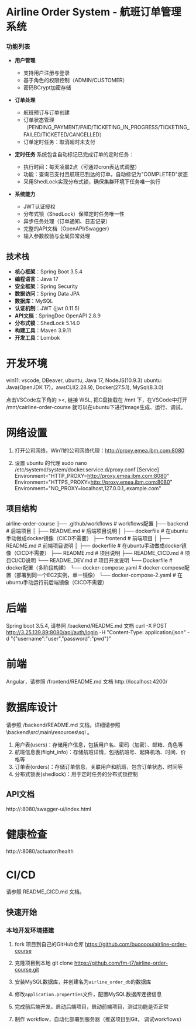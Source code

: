# Airline Order System - 航班订单管理系统

### 功能列表

- **用户管理**
  - 支持用户注册与登录
  - 基于角色的权限控制（ADMIN/CUSTOMER）
  - 密码BCrypt加密存储

- **订单处理**
  - 航班预订与订单创建
  - 订单状态管理（PENDING_PAYMENT/PAID/TICKETING_IN_PROGRESS/TICKETING_FAILED/TICKETED/CANCELLED）
  - 订单定时任务：取消超时未支付

- **定时任务**
  系统包含自动标记已完成订单的定时任务：
  - 执行时间：每天凌晨2点（可通过cron表达式调整）
  - 功能：查询已支付且航班已到达的订单，自动标记为"COMPLETED"状态
  - 采用ShedLock实现分布式锁，确保集群环境下任务唯一执行

- **系统能力**
  - JWT认证授权
  - 分布式锁（ShedLock）保障定时任务唯一性
  - 异步任务处理（订单通知、日志记录）
  - 完整的API文档（OpenAPI/Swagger）
  - 输入参数校验与全局异常处理


## 技术栈

- **核心框架**：Spring Boot 3.5.4
- **编程语言**：Java 17
- **安全框架**：Spring Security
- **数据访问**：Spring Data JPA
- **数据库**：MySQL
- **认证机制**：JWT (jjwt 0.11.5)
- **API文档**：SpringDoc OpenAPI 2.8.9
- **分布式锁**：ShedLock 5.14.0
- **构建工具**：Maven 3.9.11
- **开发工具**：Lombok


# 开发环境
  win11:
        vscode, DBeaver, ubuntu, Java 17, NodeJS(10.9.3)
  ubuntu:
        Java(OpenJDK 17)，awsCLI(2.28.9), Docker(27.5.1), MySql(8.3.0)

点击VSCode左下角的 ><, 链接 WSL, 把C盘挂载在 /mnt 下，在VSCode中打开 /mnt/cairline-order-course 就可以在ubuntu下进行image生成、运行、调试。 


# 网络设置
1. 打开公司网络，Win11的公司网络代理：http://proxy.emea.ibm.com:8080

2. 设置 ubuntu 的代理
sudo nano /etc/systemd/system/docker.service.d/proxy.conf
[Service]
Environment="HTTP_PROXY=http://proxy.emea.ibm.com:8080"
Environment="HTTPS_PROXY=http://proxy.emea.ibm.com:8080"
Environment="NO_PROXY=localhost,127.0.0.1,.example.com"


## 项目结构

airline-order-course
├── .github/workflows       # workflows配置
├── backend                 # 后端项目
│   ├── README.md           # 后端项目说明
│   ├── dockerfile          # 在ubuntu手动做成docker镜像（CICD不需要）
├── frontend                # 前端项目
│   ├── README.md           # 前端项目说明
│   ├── dockerfile          # 在ubuntu手动做成docker镜像（CICD不需要）
├── README.md               # 项目说明
├── README_CICD.md          # 项目CI/CD说明
└── README_DEV.md           # 项目开发说明
└── Dockerfile              # docker配置（多阶段构建）
└── docker-compose.yaml     # docker-compose配置（部署到同一个EC2实例，单一镜像）
└── docker-compose-2.yaml   # 在ubuntu手动运行前后端镜像（CICD不需要）

  
# 后端
  Spring boot 3.5.4, 请参照 /backend/README.md 文档
  curl -X POST http://3.25.139.89:8080/api/auth/login -H "Content-Type: application/json" -d "{\"username\":\"user\",\"password\":\"pwd\"}"


# 前端
  Angular，请参照 /frontend/README.md 文档
  http://localhost:4200/


# 数据库设计
  请参照 /backend/README.md 文档。详细请参照 \backend\src\main\resources\sql 。
1. 用户表(users)：存储用户信息，包括用户名、密码（加密）、邮箱、角色等
2. 航班信息表(flight_info)：存储航班详情，包括航班号、起降机场、时间、价格等
3. 订单表(orders)：存储订单信息，关联用户和航班，包含订单状态、时间等
4. 分布式锁表(shedlock)：用于定时任务的分布式锁控制


## API文档
http://<IP>:8080/swagger-ui/index.html

# 健康检查
http://<IP>:8080/actuator/health


# CI/CD
  请参照 README_CICD.md 文档。


## 快速开始

### 本地开发环境搭建
1. fork 项目到自己的GitHub仓库
  https://github.com/buoooou/airline-order-course

2. 克隆项目到本地
git clone https://github.com/fm-t7/airline-order-course.git

3. 安装MySQL数据库，并创建名为`airline_order_db`的数据库

4. 修改`application.properties`文件，配置MySQL数据库连接信息

5. 完成前后端开发。启动后端项目，启动前端项目，测试功能是否正常

<!-- 6. 打包后端项目，编译前端项目，在 ubuntu 下生成镜像，运行容器 -->

7. 制作 workflow，自动化部署到服务器（推送项目到Git， 调试workflows）
